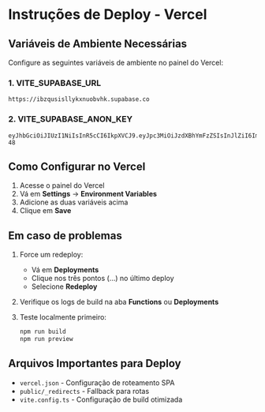 # Instruções de Deploy - Vercel

## Variáveis de Ambiente Necessárias

Configure as seguintes variáveis de ambiente no painel do Vercel:

### 1. VITE_SUPABASE_URL
```
https://ibzqusisllykxnuobvhk.supabase.co
```

### 2. VITE_SUPABASE_ANON_KEY
```
eyJhbGciOiJIUzI1NiIsInR5cCI6IkpXVCJ9.eyJpc3MiOiJzdXBhYmFzZSIsInJlZiI6ImlienF1c2lzbGx5a3hudW9idmhrIiwicm9sZSI6ImFub24iLCJpYXQiOjE3NDc3ODE3MzQsImV4cCI6MjA2MzM1NzczNH0._NTd5wF_sCdnxC8VyV365CdM5HkXzLhghSU7Uk48-48
```

## Como Configurar no Vercel

1. Acesse o painel do Vercel
2. Vá em **Settings** → **Environment Variables**
3. Adicione as duas variáveis acima
4. Clique em **Save**

## Em caso de problemas

1. Force um redeploy:
   - Vá em **Deployments**
   - Clique nos três pontos (...) no último deploy
   - Selecione **Redeploy**

2. Verifique os logs de build na aba **Functions** ou **Deployments**

3. Teste localmente primeiro:
   ```bash
   npm run build
   npm run preview
   ```

## Arquivos Importantes para Deploy

- `vercel.json` - Configuração de roteamento SPA
- `public/_redirects` - Fallback para rotas
- `vite.config.ts` - Configuração de build otimizada 